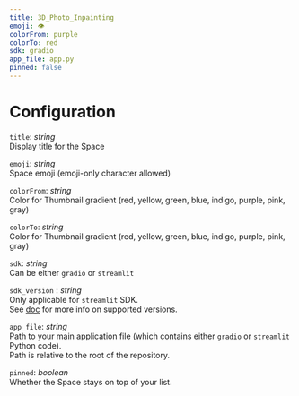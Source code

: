 ```yaml
---
title: 3D_Photo_Inpainting
emoji: 👁
colorFrom: purple
colorTo: red
sdk: gradio
app_file: app.py
pinned: false
---
```


# Configuration

`title`: _string_  
Display title for the Space

`emoji`: _string_  
Space emoji (emoji-only character allowed)

`colorFrom`: _string_  
Color for Thumbnail gradient (red, yellow, green, blue, indigo, purple, pink, gray)

`colorTo`: _string_  
Color for Thumbnail gradient (red, yellow, green, blue, indigo, purple, pink, gray)

`sdk`: _string_  
Can be either `gradio` or `streamlit`

`sdk_version` : _string_  
Only applicable for `streamlit` SDK.  
See [doc](https://hf.co/docs/hub/spaces) for more info on supported versions.

`app_file`: _string_  
Path to your main application file (which contains either `gradio` or `streamlit` Python code).  
Path is relative to the root of the repository.

`pinned`: _boolean_  
Whether the Space stays on top of your list.
